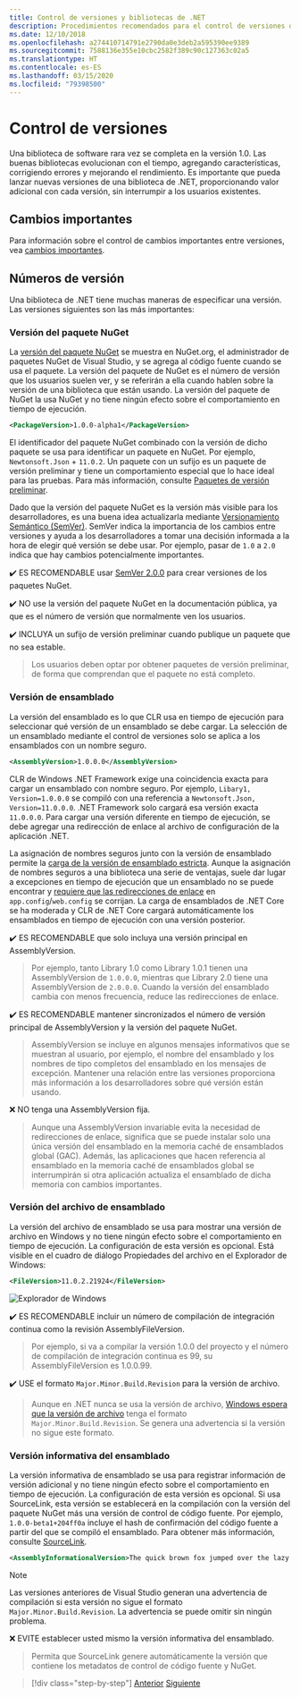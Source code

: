 ```yaml
---
title: Control de versiones y bibliotecas de .NET
description: Procedimientos recomendados para el control de versiones de las bibliotecas de .NET.
ms.date: 12/10/2018
ms.openlocfilehash: a274410714791e2790da0e3deb2a595390ee9389
ms.sourcegitcommit: 7588136e355e10cbc2582f389c90c127363c02a5
ms.translationtype: HT
ms.contentlocale: es-ES
ms.lasthandoff: 03/15/2020
ms.locfileid: "79398500"
---
```

# <a name="versioning"></a>Control de versiones

Una biblioteca de software rara vez se completa en la versión 1.0. Las buenas bibliotecas evolucionan con el tiempo, agregando características, corrigiendo errores y mejorando el rendimiento. Es importante que pueda lanzar nuevas versiones de una biblioteca de .NET, proporcionando valor adicional con cada versión, sin interrumpir a los usuarios existentes.

## <a name="breaking-changes"></a>Cambios importantes

Para información sobre el control de cambios importantes entre versiones, vea [cambios importantes](./breaking-changes.md).

## <a name="version-numbers"></a>Números de versión

Una biblioteca de .NET tiene muchas maneras de especificar una versión. Las versiones siguientes son las más importantes:

### <a name="nuget-package-version"></a>Versión del paquete NuGet

La [versión del paquete NuGet](/nuget/reference/package-versioning) se muestra en NuGet.org, el administrador de paquetes NuGet de Visual Studio, y se agrega al código fuente cuando se usa el paquete. La versión del paquete de NuGet es el número de versión que los usuarios suelen ver, y se referirán a ella cuando hablen sobre la versión de una biblioteca que están usando. La versión del paquete de NuGet la usa NuGet y no tiene ningún efecto sobre el comportamiento en tiempo de ejecución.

```xml
<PackageVersion>1.0.0-alpha1</PackageVersion>
```

El identificador del paquete NuGet combinado con la versión de dicho paquete se usa para identificar un paquete en NuGet. Por ejemplo, `Newtonsoft.Json` + `11.0.2`. Un paquete con un sufijo es un paquete de versión preliminar y tiene un comportamiento especial que lo hace ideal para las pruebas. Para más información, consulte [Paquetes de versión preliminar](./nuget.md#pre-release-packages).

Dado que la versión del paquete NuGet es la versión más visible para los desarrolladores, es una buena idea actualizarla mediante [Versionamiento Semántico (SemVer)](https://semver.org/). SemVer indica la importancia de los cambios entre versiones y ayuda a los desarrolladores a tomar una decisión informada a la hora de elegir qué versión se debe usar. Por ejemplo, pasar de `1.0` a `2.0` indica que hay cambios potencialmente importantes.

✔️ ES RECOMENDABLE usar [SemVer 2.0.0](https://semver.org/) para crear versiones de los paquetes NuGet.

✔️ NO use la versión del paquete NuGet en la documentación pública, ya que es el número de versión que normalmente ven los usuarios.

✔️ INCLUYA un sufijo de versión preliminar cuando publique un paquete que no sea estable.

> Los usuarios deben optar por obtener paquetes de versión preliminar, de forma que comprendan que el paquete no está completo.

### <a name="assembly-version"></a>Versión de ensamblado

La versión del ensamblado es lo que CLR usa en tiempo de ejecución para seleccionar qué versión de un ensamblado se debe cargar. La selección de un ensamblado mediante el control de versiones solo se aplica a los ensamblados con un nombre seguro.

```xml
<AssemblyVersion>1.0.0.0</AssemblyVersion>
```

CLR de Windows .NET Framework exige una coincidencia exacta para cargar un ensamblado con nombre seguro. Por ejemplo, `Libary1, Version=1.0.0.0` se compiló con una referencia a `Newtonsoft.Json, Version=11.0.0.0`. .NET Framework solo cargará esa versión exacta `11.0.0.0`. Para cargar una versión diferente en tiempo de ejecución, se debe agregar una redirección de enlace al archivo de configuración de la aplicación .NET.

La asignación de nombres seguros junto con la versión de ensamblado permite la [carga de la versión de ensamblado estricta](../assembly/versioning.md). Aunque la asignación de nombres seguros a una biblioteca una serie de ventajas, suele dar lugar a excepciones en tiempo de ejecución que un ensamblado no se puede encontrar y [requiere que las redirecciones de enlace](../../framework/configure-apps/redirect-assembly-versions.md) en `app.config`/`web.config` se corrijan. La carga de ensamblados de .NET Core se ha moderada y CLR de .NET Core cargará automáticamente los ensamblados en tiempo de ejecución con una versión posterior.

✔️ ES RECOMENDABLE que solo incluya una versión principal en AssemblyVersion.

> Por ejemplo, tanto Library 1.0 como Library 1.0.1 tienen una AssemblyVersion de `1.0.0.0`, mientras que Library 2.0 tiene una AssemblyVersion de `2.0.0.0`. Cuando la versión del ensamblado cambia con menos frecuencia, reduce las redirecciones de enlace.

✔️ ES RECOMENDABLE mantener sincronizados el número de versión principal de AssemblyVersion y la versión del paquete NuGet.

> AssemblyVersion se incluye en algunos mensajes informativos que se muestran al usuario, por ejemplo, el nombre del ensamblado y los nombres de tipo completos del ensamblado en los mensajes de excepción. Mantener una relación entre las versiones proporciona más información a los desarrolladores sobre qué versión están usando.

❌ NO tenga una AssemblyVersion fija.

> Aunque una AssemblyVersion invariable evita la necesidad de redirecciones de enlace, significa que se puede instalar solo una única versión del ensamblado en la memoria caché de ensamblados global (GAC). Además, las aplicaciones que hacen referencia al ensamblado en la memoria caché de ensamblados global se interrumpirán si otra aplicación actualiza el ensamblado de dicha memoria con cambios importantes.

### <a name="assembly-file-version"></a>Versión del archivo de ensamblado

La versión del archivo de ensamblado se usa para mostrar una versión de archivo en Windows y no tiene ningún efecto sobre el comportamiento en tiempo de ejecución. La configuración de esta versión es opcional. Está visible en el cuadro de diálogo Propiedades del archivo en el Explorador de Windows:

```xml
<FileVersion>11.0.2.21924</FileVersion>
```

![Explorador de Windows](./media/versioning/win-properties.png "Explorador de Windows")

✔️ ES RECOMENDABLE incluir un número de compilación de integración continua como la revisión AssemblyFileVersion.

> Por ejemplo, si va a compilar la versión 1.0.0 del proyecto y el número de compilación de integración continua es 99, su AssemblyFileVersion es 1.0.0.99.

✔️ USE el formato `Major.Minor.Build.Revision` para la versión de archivo.

> Aunque en .NET nunca se usa la versión de archivo, [Windows espera que la versión de archivo](/windows/desktop/menurc/versioninfo-resource) tenga el formato `Major.Minor.Build.Revision`. Se genera una advertencia si la versión no sigue este formato.

### <a name="assembly-informational-version"></a>Versión informativa del ensamblado

La versión informativa de ensamblado se usa para registrar información de versión adicional y no tiene ningún efecto sobre el comportamiento en tiempo de ejecución. La configuración de esta versión es opcional. Si usa SourceLink, esta versión se establecerá en la compilación con la versión del paquete NuGet más una versión de control de código fuente. Por ejemplo, `1.0.0-beta1+204ff0a` incluye el hash de confirmación del código fuente a partir del que se compiló el ensamblado. Para obtener más información, consulte [SourceLink](./sourcelink.md).

```xml
<AssemblyInformationalVersion>The quick brown fox jumped over the lazy dog.</AssemblyInformationalVersion>
```

> [!NOTE]
> Las versiones anteriores de Visual Studio generan una advertencia de compilación si esta versión no sigue el formato `Major.Minor.Build.Revision`. La advertencia se puede omitir sin ningún problema.

❌ EVITE establecer usted mismo la versión informativa del ensamblado.

> Permita que SourceLink genere automáticamente la versión que contiene los metadatos de control de código fuente y NuGet.

>[!div class="step-by-step"]
>[Anterior](publish-nuget-package.md)
>[Siguiente](breaking-changes.md)
